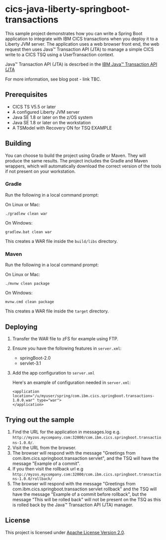 # cics-java-liberty-springboot-transactions

This sample project demonstrates how you can write a Spring Boot application to integrate with IBM CICS transactions when you deploy it to a Liberty JVM server.  The application uses a web browser front end, the web request then uses Java™ Transaction API (JTA) to manage a simple CICS write to a CICS TSQ using a UserTransaction context.

Java™ Transaction API (JTA) is descrbed in the [IBM Java™ Transaction API (JTA](https://www.ibm.com/support/knowledgecenter/en/SSGMCP_5.4.0/applications/developing/java/dfhpj2_jta.html)

For more information, see blog post - link TBC.

## Prerequisites

  - CICS TS V5.5 or later
  - A configured Liberty JVM server 
  - Java SE 1.8 or later on the z/OS system
  - Java SE 1.8 or later on the workstation
  - A TSModel with Recovery ON for TSQ EXAMPLE

## Building 

You can choose to build the project using Gradle or Maven. They will produce the same results.  The project includes the Gradle and Maven wrappers, which will automatically download the correct version of the tools if not present on your workstation.

### Gradle

Run the following in a local command prompt:

On Linux or Mac:
```shell
./gradlew clean war
```

On Windows:
```shell
gradlew.bat clean war
```

This creates a WAR file inside the `build/libs` directory.

### Maven

Run the following in a local command prompt:

On Linux or Mac:
```shell
./mvnw clean package
```

On Windows:
```shell
mvnw.cmd clean package
```

This creates a WAR file inside the `target` directory.

## Deploying

1. Transfer the WAR file to zFS for example using FTP. 

2. Ensure you have the following features in `server.xml`:

    - springBoot-2.0
    - servlet-3.1
    
3. Add the app configuration to `server.xml`

    Here's an example of configuration needed in `server.xml`:

    ```
    <application location="/u/myuser/spring/com.ibm.cics.springboot.transactions-1.0.0.war" type="war">
    </application> 
    ```

    
## Trying out the sample

1. Find the URL for the application in messages.log e.g. `http://myzos.mycompany.com:32000/com.ibm.cics.springboot.transactions-1.0.0/`. 
2. Visit the URL from the browser.
3. The browser will respond with the message "Greetings from com.ibm.cics.springboot.transaction servlet", and the TSQ will have the message "Example of a commit".
4. If you then visit the rollback url e.g `http://myzos.mycompany.com:32000/com.ibm.cics.springboot.transactions-1.0.0/rollback/`
5. The browser will respond with the message "Greetings from com.ibm.cics.springboot.transaction servlet rollback" and the TSQ will have the message "Example of a commit before rollback", but the message "This will be rolled back" will not be present on the TSQ as this is rolled back by the Java™ Transaction API (JTA) manager.

## License
This project is licensed under [Apache License Version 2.0](LICENSE). 

